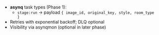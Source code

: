 - **asynq** task types (Phase 1):
  - `stage:run` → payload `{ image_id, original_key, style, room_type }`
- Retries with exponential backoff; DLQ optional
- Visibility via asynqmon (optional in later phase)
